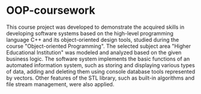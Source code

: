 # OOP-coursework
This course project was developed to demonstrate the acquired skills in developing software systems based on the high-level programming language C++ and its object-oriented design tools, studied during the course "Object-oriented Programming". The selected subject area "Higher Educational Institution" was modeled and analyzed based on the given business logic. The software system implements the basic functions of an automated information system, such as storing and displaying various types of data, adding and deleting them using console database tools represented by vectors. Other features of the STL library, such as built-in algorithms and file stream management, were also applied.
